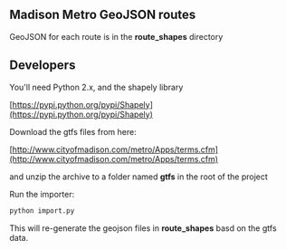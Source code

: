 ## Madison Metro GeoJSON routes

GeoJSON for each route is in the **route_shapes** directory

## Developers

You'll need Python 2.x, and the shapely library

[https://pypi.python.org/pypi/Shapely](https://pypi.python.org/pypi/Shapely)

Download the gtfs files from here:

[http://www.cityofmadison.com/metro/Apps/terms.cfm](http://www.cityofmadison.com/metro/Apps/terms.cfm)

and unzip the archive to a folder named **gtfs** in the root of the project

Run the importer:

```bash
python import.py
```

This will re-generate the geojson files in **route_shapes** basd on the gtfs data.

